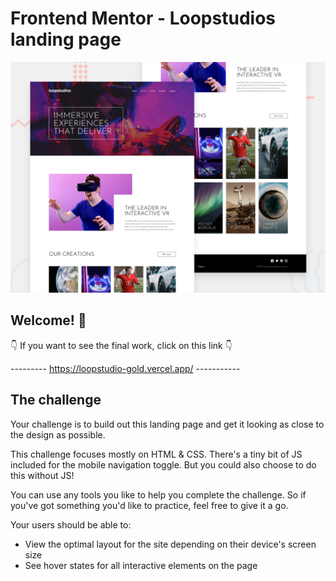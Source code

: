 # Frontend Mentor - Loopstudios landing page

![Design preview for the Loopstudios landing page coding challenge](./design/desktop-preview.jpg)

## Welcome! 👋

👇 If you want to see the final work, click on this link 👇

--------- https://loopstudio-gold.vercel.app/ -----------

## The challenge

Your challenge is to build out this landing page and get it looking as close to the design as possible.

This challenge focuses mostly on HTML & CSS. There's a tiny bit of JS included for the mobile navigation toggle. But you could also choose to do this without JS!

You can use any tools you like to help you complete the challenge. So if you've got something you'd like to practice, feel free to give it a go.

Your users should be able to:

- View the optimal layout for the site depending on their device's screen size
- See hover states for all interactive elements on the page
